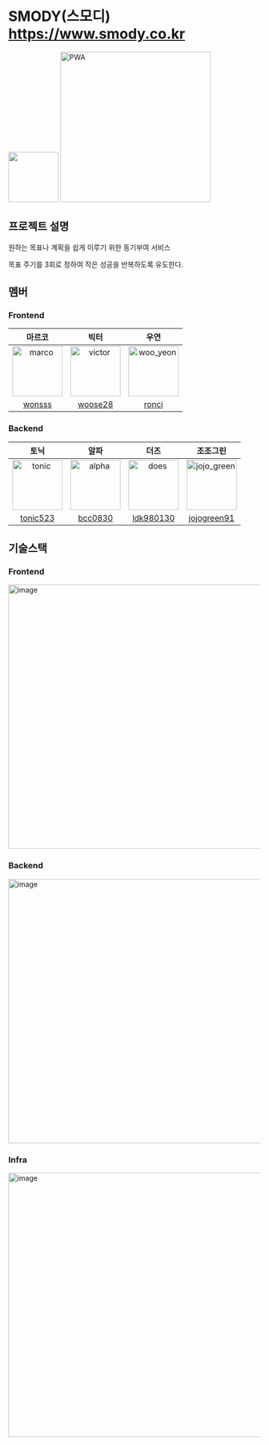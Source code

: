 # SMODY(스모디) https://www.smody.co.kr

<img src="https://user-images.githubusercontent.com/59413128/185350531-1ecaaf78-e295-4bf5-b14a-4c5208e84c65.png" width="100"> <img src="https://user-images.githubusercontent.com/59413128/185350386-6b9d9f8b-8f86-4f63-84c1-9b52dd9fbf19.png" alt="PWA" width="300">

## 프로젝트 설명

원하는 목표나 계획을 쉽게 이루기 위한 동기부여 서비스

목표 주기를 3회로 정하여 작은 성공을 반복하도록 유도한다.

## 멤버

### Frontend

|                                                마르코                                                 |                                                  빅터                                                  |                                                   우연                                                   |
| :---------------------------------------------------------------------------------------------------: | :----------------------------------------------------------------------------------------------------: | :------------------------------------------------------------------------------------------------------: |
| <img src="https://avatars.githubusercontent.com/u/59413128?v=4" alt="marco" width="100" height="100"> | <img src="https://avatars.githubusercontent.com/u/52148907?v=4" alt="victor" width="100" height="100"> | <img src="https://avatars.githubusercontent.com/u/70249108?v=4" alt="woo_yeon" width="100" height="100"> |
|                                  [wonsss](https://github.com/wonsss)                                  |                                 [woose28](https://github.com/woose28)                                  |                                    [ronci](https://github.com/ronci)                                     |

### Backend

|                                                 토닉                                                  |                                                 알파                                                  |                                                 더즈                                                 |                                                  조조그린                                                  |
| :---------------------------------------------------------------------------------------------------: | :---------------------------------------------------------------------------------------------------: | :--------------------------------------------------------------------------------------------------: | :--------------------------------------------------------------------------------------------------------: |
| <img src="https://avatars.githubusercontent.com/u/59171113?v=4" alt="tonic" width="100" height="100"> | <img src="https://avatars.githubusercontent.com/u/50986686?v=4" alt="alpha" width="100" height="100"> | <img src="https://avatars.githubusercontent.com/u/78652144?v=4" alt="does" width="100" height="100"> | <img src="https://avatars.githubusercontent.com/u/82805588?v=4" alt="jojo_green" width="100" height="100"> |
|                                [tonic523](https://github.com/tonic523)                                |                                 [bcc0830](https://github.com/bcc0830)                                 |                              [ldk980130](https://github.com/ldk980130)                               |                               [jojogreen91](https://github.com/jojogreen91)                                |

## 기술스택

### Frontend

<img width="528" alt="image" src="https://user-images.githubusercontent.com/59413128/185350085-f0dfdfc8-f28e-41a2-a637-9426e5217f78.png">

### Backend

<img width="528" alt="image" src="https://user-images.githubusercontent.com/59413128/185350115-745305d6-6062-4ace-885b-e45806ad2ddd.png">

### Infra

<img width="528" alt="image" src="https://user-images.githubusercontent.com/59413128/185350044-159d30d9-751a-495e-94b5-3f61a433f5e9.png">
